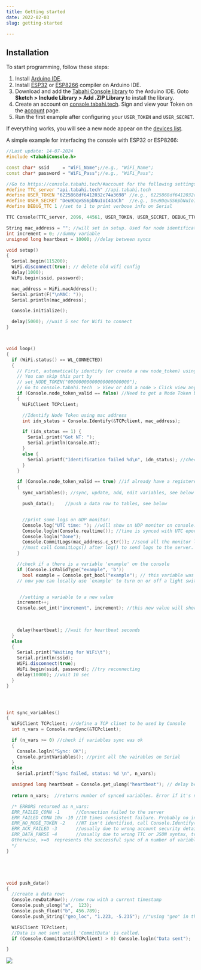 ```yaml
---
title: Getting started
date: 2022-02-03
slug: getting-started

---
```

## Installation

To start programming, follow these steps:

1. Install [Arduino IDE](https://www.arduino.cc/en/software).
2. Install [ESP32](https://microcontrollerslab.com/install-esp32-arduino-ide/) or [ESP8266](https://microcontrollerslab.com/how-to-install-esp8266-board-arduino-ide/) compiler on Arduino IDE.
3. Download and add the [Tabahi Console library](https://github.com/tabahi/TabahiConsole) to the Arduino IDE. Goto **Sketch > Include Library > Add .ZIP Library** to install the library.
4. Create an account on [console.tabahi.tech](https://console.tabahi.tech). Sign and view your Token on the [account](http://console.tabahi.tech/#account) page.
5. Run the first example after configuring your `USER_TOKEN` and `USER_SECRET`.

If everything works, you will see a new node appear on the [devices list](http://console.tabahi.tech/#nodes).

A simple example for interfacing the console with ESP32 or ESP8266:

```cpp
//Last update: 14-07-2024
#include <TabahiConsole.h>

const char* ssid     = "WiFi_Name";//e.g., "WiFi_Name";
const char* password = "WiFi_Pass";//e.g., "WiFi_Pass";

//Go to https://console.tabahi.tech/#account for the following settings:
#define TTC_server "api.tabahi.tech" //api.tabahi.tech
#define USER_TOKEN "6225868df6412032c74a3698" //e.g., 6225868df6412032c74a3698
#define USER_SECRET "Deu9DqvSS6pbNuIoI43aCh"  //e.g., Deu9DqvSS6pbNuIoI43aCh
#define DEBUG_TTC 1 //set to 1 to print verbose info on Serial

TTC Console(TTC_server, 2096, 44561, USER_TOKEN, USER_SECRET, DEBUG_TTC); //cloud server address, TCP channel port, UDP channel port, USER_TOKEN, USER_SECRET, enable_debug

String mac_address = ""; //will set in setup. Used for node identification.
int increment = 0; //dummy variable
unsigned long heartbeat = 10000; //delay between syncs

void setup()
{
  Serial.begin(115200);
  WiFi.disconnect(true); // delete old wifi config
  delay(1000);
  WiFi.begin(ssid, password);

  mac_address = WiFi.macAddress();
  Serial.print(F("\nMAC: "));
  Serial.println(mac_address);

  Console.initialize();

  delay(5000); //wait 5 sec for Wifi to connect
}



void loop()
{
  if (WiFi.status() == WL_CONNECTED)
  {
    // First, automatically identify (or create a new node_token) using mac_address. 
    // You can skip this part by
    // set_NODE_TOKEN("00000000000000000000000"); 
    // Go to console.tabahi.tech  > View or Add a node > Click view any node unit > (Gear button) Configure > Node Token
    if (Console.node_token_valid == false) //Need to get a Node Token before anything else. Console server keeps track of each node using a node_token that needs to be assigned first.
    {
      WiFiClient TCPclient;

      //Identify Node Token using mac address
      int idn_status = Console.Identify(&TCPclient, mac_address); 

      if (idn_status == 1) {
        Serial.print("Got NT: ");
        Serial.println(Console.NT);
      }
      else {
        Serial.printf("Identification failed %d\n", idn_status); //check your USER_TOKEN or USER_SECRET 
      }
    }

    if (Console.node_token_valid == true) //if already have a registered NT
    {
      sync_variables(); //sync, update, add, edit variables, see below

      push_data();    //push a data row to tables, see below


      //print some logs on UDP monitor:
      Console.log("UTC time: "); //will show on UDP monitor on console.tabahi.tech
      Console.logln(Console.realtime()); //time is synced with UTC epoch in total seconds (unsigned long)
      Console.logln("Done");
      Console.CommitLogs(mac_address.c_str()); //send all the monitor logs to server, using mac address as the identifier
      //must call CommitLogs() after log() to send logs to the server.
    }

    //check if a there is a variable 'example' on the console
    if (Console.isValidType("example", 'b'))
      bool example = Console.get_bool("example"); // this variable was set on the console and read here.
    // now you can locally use `example' to turn on or off a light switch


     //setting a variable to a new value
    increment++;
    Console.set_int("increment", increment); //this new value will show on the console after the next sync cycle
  
  

    delay(heartbeat); //wait for heartbeat seconds
  }
  else
  {
    Serial.print("Waiting for WiFi\t");
    Serial.println(ssid);
    WiFi.disconnect(true);
    WiFi.begin(ssid, password); //try reconnecting
    delay(10000); //wait 10 sec
  }
}




int sync_variables()
{
  WiFiClient TCPclient; //define a TCP clinet to be used by Console
  int n_vars = Console.runSync(&TCPclient);

  if (n_vars >= 0) //check if variables sync was ok
  {
    Console.logln("Sync: OK");
    Console.printVariables(); //print all the vairables on Serial
  }
  else
    Serial.printf("Sync failed, status: %d \n", n_vars);

  unsigned long heartbeat = Console.get_ulong("heartbeat"); // delay between syncs
  
  return n_vars;  //returns number of synced variables. Error if it's negative.

  /* ERRORS returned as n_vars:
  ERR_FAILED_CONN -1      //Connection failed to the server
  ERR_FAILED_CONN_10x -10 //10 times consistent failure. Probably no internet connection.
  ERR_NO_NODE_TOKEN -2    //NT isn't identified, call Console.Identify(&TCPclient, mac_address); for a new NT.
  ERR_ACK_FAILED -3       //usually due to wrong account security details. UDP Console.log() might still work because that's not encrypted.
  ERR_DATA_PARSE -4       //usually due to wrong TTC or JSON syntax, try removing quotations.
  Otherwise, >=0  represents the successful sync of n number of variables.
  */
}





void push_data()
{
  //create a data row:
  Console.newDataRow(); //new row with a current timestamp
  Console.push_ulong("a",  123);
  Console.push_float("b", 456.789);
  Console.push_String("geo_loc", "1.223, -5.235"); //"using "geo" in the name will link to google maps

  WiFiClient TCPclient;
  //Data is not sent until 'CommitData' is called.
  if (Console.CommitData(&TCPclient) > 0) Console.logln("Data sent");

}
```

  
![](https://console.tabahi.tech/stats/4.png)
